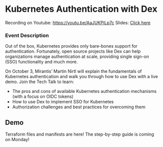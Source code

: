 # Kubernetes Authentication with Dex

Recording on Youtube: https://youtu.be/AaJUKPiLp7c
Slides: [Click here](slides.pdf)

### Event Description

Out of the box, Kubernetes provides only bare-bones support for authentication. Fortunately, open source projects like Dex can help organizations manage authentication at scale, providing single sign-on (SSO) functionality and much more.

On October 3, Mirantis’ Martin Nirtl will explain the fundamentals of Kubernetes authentication and walk you through how to use Dex with a live demo. Join the Tech Talk to learn:
- The pros and cons of available Kubernetes authentication mechanisms (with a focus on OIDC tokens)
- How to use Dex to implement SSO for Kubernetes
- Authorization challenges and best practices for overcoming them

## Demo

Terraform files and manifests are here! The step-by-step guide is coming on Monday!

